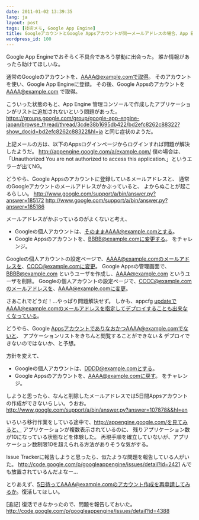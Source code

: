 ```yaml
---
date: 2011-01-02 13:39:35
lang: ja
layout: post
tags: [技術メモ, Google App Engine]
title: GoogleアカウントとGoogle Appsアカウントが同一メールアドレスの場合、App Engineのアプリケーション作成に不具合あり
wordpress_id: 100
---
```

Google App Engineでおそらく不具合であろう挙動に出会った。
誰か情報があったら助けてほしいな。

通常のGoogleのアカウントを、AAAA@example.comで取得。
そのアカウントを使い、Google App Engineに登録。
その後、Google Appsのアカウントを AAAA@example.com で取得。

こういった状態のもと、App Engine 管理コンソールで作成したアプリケーションがリストに追加されないという問題があった。
<a href="https://groups.google.com/group/google-app-engine-japan/browse_thread/thread/3cde38b1695db422/bd2efc8262c88322?show_docid=bd2efc8262c88322&hl=ja">https://groups.google.com/group/google-app-engine-japan/browse_thread/thread/3cde38b1695db422/bd2efc8262c88322?show_docid=bd2efc8262c88322&hl=ja
</a>と同じ症状のようだ。

上記メールの方は、以下のAppsログインページからログインすれば問題が解決したようだ。
http://appengine.google.com/a/example.com/
僕の場合は、「Unauthorized You are not authorized to access this application.」というエラーが出てNG。

どうやら、Google Appsのアカウントに登録しているメールアドレスと、
通常のGoogleアカウントのメールアドレスがかぶっていると、
よからぬことが起こるらしい。
<a href="http://www.google.com/support/a/bin/answer.py?answer=185172">http://www.google.com/support/a/bin/answer.py?answer=185172</a>
<a href="http://www.google.com/support/a/bin/answer.py?answer=185186">http://www.google.com/support/a/bin/answer.py?answer=185186</a>

メールアドレスがかぶっているのがよくないと考え、
- Googleの個人アカウントは、そのままAAAA@example.comとする。
- Google Appsのアカウントを、BBBB@example.comに変更する。
をチャレンジ。

Googleの個人アカウントの設定ページで、AAAA@example.comのメールアドレスを、CCCC@example.comに変更。
Google Appsの管理画面で、BBBB@example.com というユーザを作成し、AAAA@example.com というユーザを削除。
Googleの個人アカウントの設定ページで、CCCC@example.comのメールアドレスを、AAAA@example.comに変更。

さあこれでどうだ！…やっぱり問題解決せず。
しかも、appcfg updateでAAAA@example.comのメールアドレスを指定してデプロイすることも出来なくなっている。

どうやら、Google AppsアカウントでありなおかつAAAA@example.comでないと、
アプケーションリストをきちんと閲覧することができない & デプロイできないのではないか、と予想。

方針を変えて、
- Googleの個人アカウントは、DDDD@example.comとする。
- Google Appsのアカウントを、AAAA@example.comに戻す。
をチャレンジ。

しようと思ったら、なんと削除したメールアドレスでは5日間Appsアカウントの作成ができないらしい。うおお。
<a href="http://www.google.com/support/a/bin/answer.py?answer=107878&&hl=en">http://www.google.com/support/a/bin/answer.py?answer=107878&&hl=en</a>

いろいろ移行作業をしている途中で、http://appengine.google.com/を見てみると、
アプリケーションが複数表示されているのに、
残りアプリケーション数が10になっている状態などを体験した。
再現手順を確立していないが、アプリケーション数制限10を超えられる方法がありそうな気がする。

Issue Trackerに報告しようと思ったら、似たような問題を報告している人がいた。
<a href="http://code.google.com/p/googleappengine/issues/detail?id=2421">http://code.google.com/p/googleappengine/issues/detail?id=2421</a>
んでも放置されているんだよなー…

とりあえず、5日待ってAAAA@example.comのアカウント作成を再申請してみるか。復活してほしい。

[追記] 復活できなかったので、問題を報告しておいた。
<a href="http://code.google.com/p/googleappengine/issues/detail?id=4388">http://code.google.com/p/googleappengine/issues/detail?id=4388</a>
